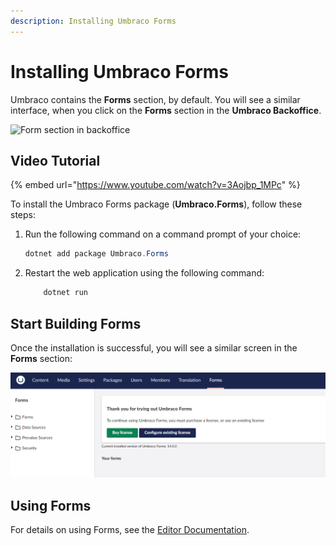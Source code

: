 ```yaml
---
description: Installing Umbraco Forms
---
```


# Installing Umbraco Forms

Umbraco contains the **Forms** section, by default. You will see a similar interface, when you click on the **Forms** section in the **Umbraco Backoffice**.

![Form section in backoffice](images/Forms\_Section\_Backoffice.png)

## Video Tutorial

{% embed url="https://www.youtube.com/watch?v=3Aojbp_1MPc" %}

To install the Umbraco Forms package (**Umbraco.Forms**), follow these steps:

1. Run the following command on a command prompt of your choice:

    ```cs
    dotnet add package Umbraco.Forms
    ```

2. Restart the web application using the following command:

    ```cs
        dotnet run
    ```

## Start Building Forms

Once the installation is successful, you will see a similar screen in the **Forms** section:

![Create form](images/start-with-forms-v14.png)

## Using Forms

For details on using Forms, see the [Editor Documentation](../editor/creating-a-form/README.md).

